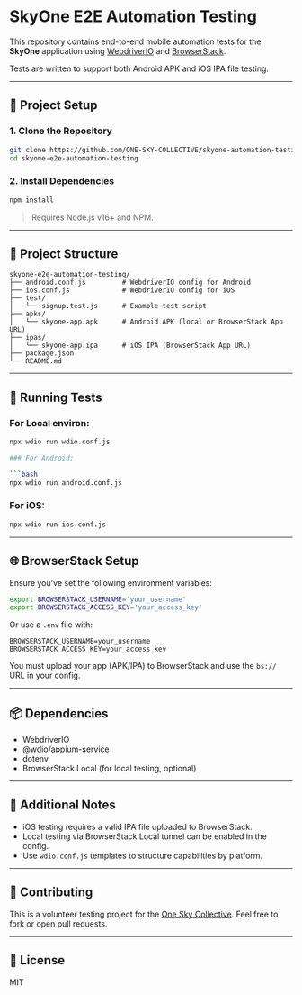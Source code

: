 
# SkyOne E2E Automation Testing

This repository contains end-to-end mobile automation tests for the **SkyOne** application using [WebdriverIO](https://webdriver.io/) and [BrowserStack](https://www.browserstack.com/).

Tests are written to support both Android APK and iOS IPA file testing.

---

## 🔧 Project Setup

### 1. Clone the Repository

```bash
git clone https://github.com/ONE-SKY-COLLECTIVE/skyone-automation-testing.git
cd skyone-e2e-automation-testing
```

### 2. Install Dependencies

```bash
npm install
```

> Requires Node.js v16+ and NPM.

---

## 📁 Project Structure

```
skyone-e2e-automation-testing/
├── android.conf.js         # WebdriverIO config for Android
├── ios.conf.js             # WebdriverIO config for iOS
├── test/
│   └── signup.test.js      # Example test script
├── apks/
│   └── skyone-app.apk      # Android APK (local or BrowserStack App URL)
├── ipas/
│   └── skyone-app.ipa      # iOS IPA (BrowserStack App URL)
├── package.json
└── README.md
```

---

## 🚀 Running Tests

### For Local environ:
  
  ```bash
npx wdio run wdio.conf.js

### For Android:

```bash
npx wdio run android.conf.js
```

### For iOS:

```bash
npx wdio run ios.conf.js
```

---

## 🌐 BrowserStack Setup

Ensure you’ve set the following environment variables:

```bash
export BROWSERSTACK_USERNAME='your_username'
export BROWSERSTACK_ACCESS_KEY='your_access_key'
```

Or use a `.env` file with:

```
BROWSERSTACK_USERNAME=your_username
BROWSERSTACK_ACCESS_KEY=your_access_key
```

You must upload your app (APK/IPA) to BrowserStack and use the `bs://` URL in your config.

---

## 📦 Dependencies

- WebdriverIO
- @wdio/appium-service
- dotenv
- BrowserStack Local (for local testing, optional)

---

## 🧪 Additional Notes

- iOS testing requires a valid IPA file uploaded to BrowserStack.
- Local testing via BrowserStack Local tunnel can be enabled in the config.
- Use `wdio.conf.js` templates to structure capabilities by platform.

---

## 🤝 Contributing

This is a volunteer testing project for the [One Sky Collective](https://oneskycollective.org). Feel free to fork or open pull requests.

---

## 📄 License

MIT
